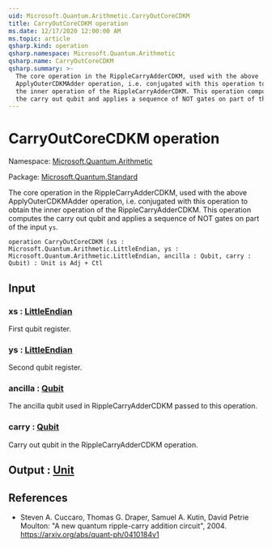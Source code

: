 ```yaml
---
uid: Microsoft.Quantum.Arithmetic.CarryOutCoreCDKM
title: CarryOutCoreCDKM operation
ms.date: 12/17/2020 12:00:00 AM
ms.topic: article
qsharp.kind: operation
qsharp.namespace: Microsoft.Quantum.Arithmetic
qsharp.name: CarryOutCoreCDKM
qsharp.summary: >-
  The core operation in the RippleCarryAdderCDKM, used with the above
  ApplyOuterCDKMAdder operation, i.e. conjugated with this operation to obtain
  the inner operation of the RippleCarryAdderCDKM. This operation computes
  the carry out qubit and applies a sequence of NOT gates on part of the input `ys`.
---
```


# CarryOutCoreCDKM operation

Namespace: [Microsoft.Quantum.Arithmetic](xref:Microsoft.Quantum.Arithmetic)

Package: [Microsoft.Quantum.Standard](https://nuget.org/packages/Microsoft.Quantum.Standard)


The core operation in the RippleCarryAdderCDKM, used with the aboveApplyOuterCDKMAdder operation, i.e. conjugated with this operation to obtainthe inner operation of the RippleCarryAdderCDKM. This operation computesthe carry out qubit and applies a sequence of NOT gates on part of the input `ys`.

```qsharp
operation CarryOutCoreCDKM (xs : Microsoft.Quantum.Arithmetic.LittleEndian, ys : Microsoft.Quantum.Arithmetic.LittleEndian, ancilla : Qubit, carry : Qubit) : Unit is Adj + Ctl
```


## Input

### xs : [LittleEndian](xref:Microsoft.Quantum.Arithmetic.LittleEndian)

First qubit register.


### ys : [LittleEndian](xref:Microsoft.Quantum.Arithmetic.LittleEndian)

Second qubit register.


### ancilla : [Qubit](xref:microsoft.quantum.lang-ref.qubit)

The ancilla qubit used in RippleCarryAdderCDKM passed to this operation.


### carry : [Qubit](xref:microsoft.quantum.lang-ref.qubit)

Carry out qubit in the RippleCarryAdderCDKM operation.



## Output : [Unit](xref:microsoft.quantum.lang-ref.unit)



## References

- Steven A. Cuccaro, Thomas G. Draper, Samuel A. Kutin, David  Petrie Moulton: "A new quantum ripple-carry addition circuit", 2004.  https://arxiv.org/abs/quant-ph/0410184v1